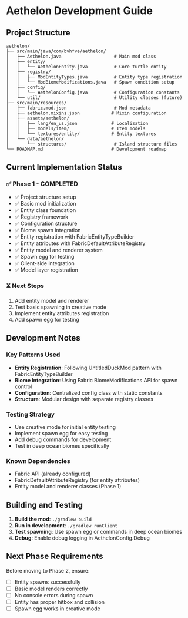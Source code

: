 # Aethelon Development Guide

## Project Structure

```
aethelon/
├── src/main/java/com/bvhfve/aethelon/
│   ├── Aethelon.java                    # Main mod class
│   ├── entity/
│   │   └── AethelonEntity.java          # Core turtle entity
│   ├── registry/
│   │   ├── ModEntityTypes.java          # Entity type registration
│   │   └── ModBiomeModifications.java   # Spawn condition setup
│   ├── config/
│   │   └── AethelonConfig.java          # Configuration constants
│   └── util/                            # Utility classes (future)
├── src/main/resources/
│   ├── fabric.mod.json                  # Mod metadata
│   ├── aethelon.mixins.json            # Mixin configuration
│   ├── assets/aethelon/
│   │   ├── lang/en_us.json             # Localization
│   │   ├── models/item/                # Item models
│   │   └── textures/entity/            # Entity textures
│   └── data/aethelon/
│       └── structures/                  # Island structure files
└── ROADMAP.md                          # Development roadmap
```

## Current Implementation Status

### ✅ Phase 1 - COMPLETED
- ✅ Project structure setup
- ✅ Basic mod initialization  
- ✅ Entity class foundation
- ✅ Registry framework
- ✅ Configuration structure
- ✅ Biome spawn integration
- ✅ Entity registration with FabricEntityTypeBuilder
- ✅ Entity attributes with FabricDefaultAttributeRegistry
- ✅ Entity model and renderer system
- ✅ Spawn egg for testing
- ✅ Client-side integration
- ✅ Model layer registration

### ⏳ Next Steps
1. Add entity model and renderer
2. Test basic spawning in creative mode
3. Implement entity attributes registration
4. Add spawn egg for testing

## Development Notes

### Key Patterns Used
- **Entity Registration**: Following UntitledDuckMod pattern with FabricEntityTypeBuilder
- **Biome Integration**: Using Fabric BiomeModifications API for spawn control
- **Configuration**: Centralized config class with static constants
- **Structure**: Modular design with separate registry classes

### Testing Strategy
- Use creative mode for initial entity testing
- Implement spawn egg for easy testing
- Add debug commands for development
- Test in deep ocean biomes specifically

### Known Dependencies
- Fabric API (already configured)
- FabricDefaultAttributeRegistry (for entity attributes)
- Entity model and renderer classes (Phase 1)

## Building and Testing

1. **Build the mod**: `./gradlew build`
2. **Run in development**: `./gradlew runClient`
3. **Test spawning**: Use spawn egg or commands in deep ocean biomes
4. **Debug**: Enable debug logging in AethelonConfig.Debug

## Next Phase Requirements

Before moving to Phase 2, ensure:
- [ ] Entity spawns successfully
- [ ] Basic model renders correctly
- [ ] No console errors during spawn
- [ ] Entity has proper hitbox and collision
- [ ] Spawn egg works in creative mode